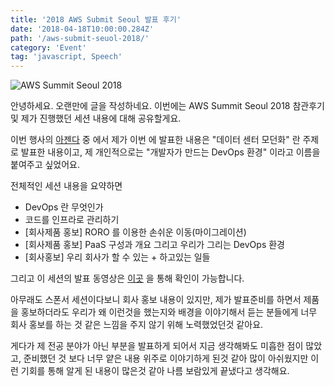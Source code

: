 ```yaml
---
title: '2018 AWS Submit Seoul 발표 후기'
date: '2018-04-18T10:00:00.284Z'
path: '/aws-submit-seuol-2018/'
category: 'Event'
tag: 'javascript, Speech'
---
```


![AWS Summit Seoul 2018](/aws2018_wallpaper.jpeg)

안녕하세요. 오랜만에 글을 작성하네요.
이번에는 AWS Summit Seoul 2018 참관후기 및 제가 진행했던 세션 내용에 대해 공유할게요.

이번 행사의 [아젠다](https://aws.amazon.com/ko/summits/seoul/agenda/) 중 에서 제가 이번 에 발표한 내용은 "데이터 센터 모던화" 란 주제로 발표한 내용이고, 제 개인적으로는 "개발자가 만드는 DevOps 환경" 이라고 이름을 붙여주고 싶었어요.

전체적인 세션 내용을 요약하면

- DevOps 란 무엇인가
- 코드를 인프라로 관리하기
- [회사제품 홍보] RORO 를 이용한 손쉬운 이동(마이그레이션)
- [회사제품 홍보] PaaS 구성과 개요 그리고 우리가 그리는 DevOps 환경
- [회사홍보] 우리 회사가 할 수 있는 + 하고있는 일들

그리고 이 세션의 발표 동영상은 [이곳](https://www.youtube.com/watch?v=wNkVQxbcYeg&index=32&list=PLORxAVAC5fUW6hZ4C7YQ-RluswzsE5Ibb) 을 통해 확인이 가능합니다.

아무래도 스폰서 세션이다보니 회사 홍보 내용이 있지만, 제가 발표준비를 하면서 제품을 홍보하더라도 우리가 왜 이런것을 했는지와 배경을 이야기해서 듣는 분들에게 너무 회사 홍보를 하는 것 같은 느낌을 주지 않기 위해 노력했었던것 같아요.

게다가 제 전공 분야가 아닌 부분을 발표하게 되어서 지금 생각해봐도 미흡한 점이 많았고, 준비했던 것 보다 너무 얕은 내용 위주로 이야기하게 된것 같아 많이 아쉬웠지만 이런 기회를 통해 알게 된 내용이 많은것 같아 나름 보람있게 끝냈다고 생각해요.
